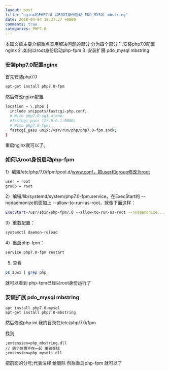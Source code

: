 ```yaml
---
layout: post
title: "nginx和PHP7.0 以ROOT身份启动 PDO_MYSQL mbstring"
date: 2018-04-04 19:37:27 +0800
comments: true
categories: PHP7.0
---
```

本篇文章主要介绍重点实用解决问题的部分
分为四个部分
1 .安装php7.0配置nginx
2 .如何以root身份启动php-fpm
3 .安装扩展 pdo_mysql mbstring
<!--more-->

### 安装php7.0配置nginx

首先安装php7.0

```bash
apt-get install php7.0-fpm
```
然后修改ngixn配置
```bash
location ~ \.php$ {
  include snippets/fastcgi-php.conf;
  # With php7.0-cgi alone:
  #fastcgi_pass 127.0.0.1:9000;
  # With php7.0-fpm:
  fastcgi_pass unix:/var/run/php/php7.0-fpm.sock;
}
```
重启nginx就可以了。

### 如何以root身份启动php-fpm

1）编辑/etc/php/7.0/fpm/pool.d/www.conf，把user和group修改为root

```bash
user = root
group = root
```

2）编辑/lib/systemd/system/php7.0-fpm.service，在ExecStart的 --nodaemonize前面加上 --allow-to-run-as-root，就像下面这样：

```bash
ExecStart=/usr/sbin/php-fpm7.0 --allow-to-run-as-root --nodaemonize...
```

3）重载配置：

```bash
systemctl daemon-reload
```

4）重启php-fpm：

```bash
service php7.0-fpm restart
```

5) 查看
```bash
ps auwx | grep php
```
就可以看到 php-fpm已经以root身份运行了

### 安装扩展 pdo_mysql mbstring

```
apt install php7.0-mysql
apt-get install php7.0-mbstring
```

然后修改php.ini 我的目录在/etc/php/7.0/fpm

找到
```
;extension=php_mbstring.dll
// 俩个位置不在一起 单独查找
;extension=php_mysqli.dll
```
把前面的分号;代表注释 给删除 然后重启php-fpm 就可以了
